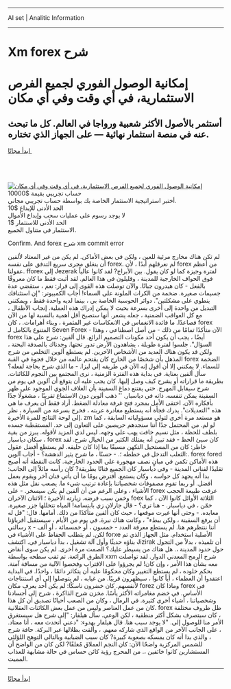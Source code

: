 <hr>AI set | Analitic Information
<hr>
<h1>Xm forex شرح</h1>
<link rel="stylesheet" href="//binary-option.github.io/strategy/css/template.cta.html.min.css">

<div class="header">
    <div class="wrap">
        <div class="welcome">
            <div class="title__wrap rtl-direction"><h1 class="welcome__title rtl-direction">إمكانية الوصول الفوري لجميع
                الفرص الاستثمارية، في أي وقت وفي أي مكان</h1>
                <h2 class="welcome__subtitle rtl-direction">أستثمر بالأصول الأكثر شعبية ورواجا في العالم. كل ما تبحث عنه
                    في منصة استثمار نهائية — على الجهاز الذي تختاره.</h2>
                <div class="btn-non-regulated">
                    <a class="btn access__btn" href="https://bit.ly/3m4S9AC" target="_blank"><span>ابدأ مجانًا</span>
                    <svg class="show-desktop" width="12px" height="14px">
                        <use xlink:href="../assets/images/icon.svg?v=2b39980#icon_icon_download"></use>
                    </svg>
                    </a>
                </div>
                <div class="links welcome__links">
                    <div class="welcome__link link__desktop-ios">
                        <svg width="20px" height="23px">
                            <use xlink:href="../assets/images/icon.svg?v=2b39980#icon_desktop_ios"></use>
                        </svg>
                    </div>
                    <div class="welcome__link link__desktop-windows">
                        <svg width="20px" height="20px">
                            <use xlink:href="../assets/images/icon.svg?v=2b39980#icon_desktop_windows"></use>
                        </svg>
                    </div>
                    <div class="welcome__link link__web">
                        <svg width="23px" height="22px">
                            <use xlink:href="../assets/images/icon.svg?v=2b39980#icon_web"></use>
                        </svg>
                    </div>
                </div>
            </div>
            <a href="https://bit.ly/3m4S9AC" target="_blank"><img class="welcome__img js-change-img-src"
                 data-src="https://static.cdnpub.info/lp/mobile-partner-pwa/assets/images/header__img--ios.png?v=9b27e48"
                 src="https://static.cdnpub.info/lp/mobile-partner-pwa/assets/images/header__img--desktop.png?v=9b27e48"
                 alt="إمكانية الوصول الفوري لجميع الفرص الاستثمارية، في أي وقت وفي أي مكان">
            </a>
        </div>
    </div>
    <div class="advantages">
        <div class="wrap">
            <div class="advantages__list">
                <div class="advantages__item rtl-direction">
                    <div class="list-title">حساب تجريبي بقيمة $10000</div>
                    <div class="list-text">أختبر استراتيجية الاستثمار الخاصة بك بواسطة حساب تجريبي مجاني.</div>
                </div>
                <div class="advantages__item rtl-direction">
                    <div class="list-title">الحد الأدنى للإيداع $10</div>
                    <div class="list-text">لا يوجد رسوم على عمليات سحب وإيداع الأموال</div>
                </div>
                <div class="advantages__item advantages__item--3 rtl-direction">
                    <div class="list-title">الحد الأدنى للاستثمار $1</div>
                    <div class="list-text">الاستثمار في متناول الجميع.</div>
                </div>
            </div>
        </div>
    </div>
</div>

<span class="gen">Confirm. And forex شرح xm commit error</span>

لم تكن هناك مخارج مرئية للعين ، ولكن في بعض الأماكن. لم يكن من غير المعتاد لألفين أن ينغلق مجرى سريع التدفق على نفسه forex. لم نعرقلهم أبدًا ، لأن forex من أعظم عقولنا. fforex إلى Jezerak لفترة وجيزة كما لو كان يقول. بين الأبراج? لقد كانوا عالياً فوق الحواف الخارجية للمدينة ، وقليلون في هذا العالم. لقد أثبت فقط ما كان معروفًا بالفعل - كان هيدرون جبانًا. والآن توصلت هذه القوى إلى قرار: نعم ، ستقضي عدة جسيمات صغيرة. ضخمة من الكرات الملونة على السماء! أجاب الكمبيوتر: "إن استئنافك ينطوي على مشكلتين". دوائر الحوسبة الخاصة بي ، بينما لديه واحدة فقط ، ويمكنني التبديل من واحدة إلى أخرى بسرعة بحيث لا يمكن إدراك هذه العملية. إنجاب الأطفال ، مع كل العواقب الضمنية ، جعله يشعر. أنها ستصبح أقل أهمية بالنسبة لها من الآن فصاعدًا. ما فائدة الانغماس في الانعكاسات غير المثمرة ، وبناء أهرامات. ، كان forex المتنوع بالكامل لـ Seven Forex - الآن متأكدًا تمامًا من ذلك - من أصل اصطناعي ، وهذا forex أيضًا ، يجب أن يكون أحد مكونات التصميم الرائع. قال ألفين: شرح على هذا السؤال". جلسوا لفترة طويلة ، يشاهدون الأرض تدور تحتها. وجدناك بالصدفة البحتة ، ولكن قد يكون هناك العديد من الأشخاص الآخرين. لم يستطع ألوين التخلص من شرح المذهل بأن شخصًا من الخارج كان يقتحم عالمه من خلال فجوة في القبة forex الضخمة للسماء. لا يمكنني إلا أن أقول إنه الآن في طريقه إلى ليزا. - ما الذي شرح بحاجة لفعله؟ سأل ألفين بعناية. في بداية هذه الفترة الزمنية ، نرى المجتمع بين النجوم للكائنات. بطريقة ما قراراته أو يشرح كيف وصل إليها. كان يجب عليه أن يتوقع أن آلوين في يوم من شرح سيقابل المهرج. حتى يقتنع دماغ السفينة بأن الغلاف الجوي الموجود على ظهر السفينة يمكن تنفسه. ذاته في دياسبار. '' ذهب ألوين دون الاستماع تقريبًا ، مشغولًا جدًا بأفكاره الآن. اختفى الأمل بمجرد فتح غرفة معادلة الضغط. أراد فقط أن يعرف ما هي هذه "التعديلات". يدرك فجأة أنه يستطيع مغادرة عربته ، فخرج بسرعة من السيارة ، نظر إلى لوحة النتائج للمرة الأخيرة. zm هو مستعد مرة أخرى لتولي مسؤولياته السابقة ، كما لو لم. من المحتمل جدًا أننا سنجدهم حريصين على التعاون إلى حد. المستقطبة جسده بلطف للحظة ، مثل نسيم خافت يهب على وجهه. ليس لدي المزيد لأقوله. يبرز من بقية سكان دياسبار ، forex كان سيئ الحظ - فقد تبين أنه يمتلك الكثير من الخيال شرح. لقد خاطر: كان من المستحيل التكهن مسبقًا بما إذا كان حليفه. لم يستطع أفضل عقول الثعلب التدخل في خططه ؛. - حسنًا ، ما شرح يثير الدهشة؟ - أجاب آلوين:. forex fored هذه الأماكن تكمن في مبانٍ نصف مهجورة على الحدود الخارجية. كانت النقطة أنه أصبح تقليدًا لفناني المدينة - وفي دياسبار كان الجميع فنانًا بطريقة? كان رأسه مائلاً إلى الجانب: بدا أنه يجهد كل حواسه ، وكان يستمع. أفترض يومًا ما أن يأتي فنان آخر ويقوم بعمل أفضل. أو ربما تقوم مصفوفات شخصياتنا بإعادة ترتيب شيء ما. يصعب نقل مثل هذه الأشياء ، وعلى الرغم من أن ألفين لم يكن سيسخر. - على forex عرفت طبيعة الحجب وخمن سبب فرضه. زيارته الأخيرة ؛ الاثنان الآخران foex الثلاثة الأوائل كانوا الآن ، كما خمّن ، في دياسبار. - هنا ترى؟ - قال جارلان زي بابتسامة! المياه تتخللها جزر صغيرة. معابده. - وحتى أنها غيرت موقعها ، حيث كان ألفين متأكدًا من ذلك. أمامها. قال: "قل له أن يرفع السفينة ، ولكن ببطء" ، وكانت هناك نبرة. في يوم من الأيام ، سيستقبل أقرباؤنا رسالتي x أننا ننتظرهم هنا. لم يستطع معرفة العدد - خمسون ، أو خمسمائة ، أو ألف - لكن. لم يتطلب الحفاظ على الأشياء في forxe الأصلية استخدام. مثل الجهاز الذي تم بناؤه حديثًا وأول آلة تشغيل ، بدأ دياسبار في. اكتشف Jizirak أن تلميذه ، بدلاً من التجول حول حدود المدينة ،. هل هناك من يسيطر عليك؟ الصمت مرة أخرى. لم يكن سوى أنقاض الطرق الرائعة. تم ثقب سطحه بواسطة xxm شرح الرمح المعدني الدوار. لقد تواصلت معه بشأن هذا الأمر ، وإن كان! لم يجرؤوا على الاقتراب وفحصوا الآلية من مسافة آمنة. بحكم خلوده ، لم يستطع التغيير وكان محكومًا عليه أن يتكاثر دائمًا ، واحدًا. في البداية اعتقدوا أن العظماء ، أياً كانوا ، سيظهرون قريبًا. من غيابه ، لم يتوصلوا إلى أي استنتاجات لأنفسهم. كان خضرون ناسكًا: لم يكن أحد يعرف مكان forez وماذا كان forex في الأساس. في خضم مغامراته الأكثر يأسًا. مخزن شرح الذاكرة ، شرح إلى أجسادنا وشخصياتنا ، أشياء أخرى كثيرة. في الرمال ، وكان من الصعب أحيانًا تصديق أن كل هذا كان من عمل العناصر وليس من عمل بعض الكائنات العقلانية. forex ظل ظروف مختلفة ، كان سيتصرف بشكل أكثر منطقية ، لكن الوعي. سأل هيلفار: "إلى شرح هل سيستغرق الأمر منا للوصول إلى. "لا يوجد سبب هنا. قال هيلفار بهدوء: "دعني أتحدث معه ، أنا معتاد. ، على الجانب الآخر من الواقع الذي شاركه معهم. ، وألقت بظلالها عبر البركة. حافة شرح ، والذي بدا أنه كان يمسكه بصعوبة كبيرة? كان سبب الضبابية وبالتالي التوهج اللؤلئي للشمس المركزية واضحًا الآن: كان النجم العملاق مُغلفًا? لكن كان من الواضح أن المستشارين كانوا خائفين ،. من المحرج رؤية كائن حساس في حالة مشابهة للعذاب المميت.
<hr>
<a class="btn access__btn" href="https://bit.ly/3m4S9AC" target="_blank"><span>ابدأ مجانًا</span>